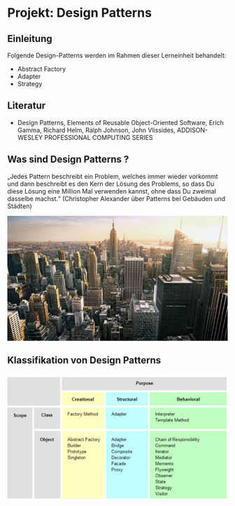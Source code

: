 # Projekt: Design Patterns
## Einleitung
Folgende Design-Patterns werden im Rahmen dieser Lerneinheit behandelt:
* Abstract Factory
* Adapter
* Strategy

## Literatur
* Design Patterns, Elements of Reusable Object-Oriented Software, Erich Gamma, Richard Helm, Ralph Johnson, John Vlissides, ADDISON-WESLEY PROFESSIONAL COMPUTING SERIES
## Was sind Design Patterns ?
„Jedes Pattern beschreibt ein Problem, welches immer wieder vorkommt und dann
beschreibt es den Kern der Lösung des Problems, so dass Du diese Lösung eine
Million Mal verwenden kannst, ohne dass Du zweimal dasselbe machst.“
(Christopher Alexander über Patterns bei Gebäuden und Städten)

![NY](skyscr.PNG)
## Klassifikation von Design Patterns
![Klassifikation](classification.PNG)
